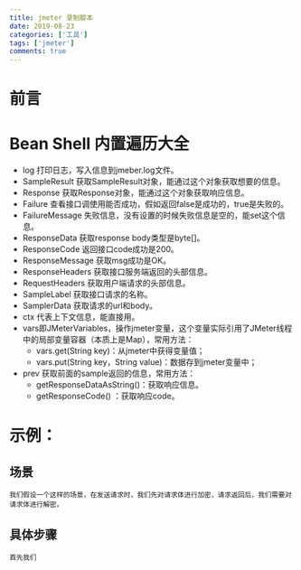 ```yaml
---
title: jmeter 录制脚本
date: 2019-08-23
categories: ['工具']
tags: ['jmeter']
comments: true
---
```


# 前言

# Bean Shell 内置遍历大全

  * log  打印日志，写入信息到jmeber.log文件。
  * SampleResult 获取SampleResult对象，能通过这个对象获取想要的信息。
  * Response 获取Response对象，能通过这个对象获取响应信息。
  * Failure 查看接口调使用能否成功，假如返回false是成功的，true是失败的。
  * FailureMessage 失败信息，没有设置的时候失败信息是空的，能set这个信息。
  * ResponseData 获取response body类型是byte[]。
  * ResponseCode 返回接口code成功是200。
  * ResponseMessage 获取msg成功是OK。
  * ResponseHeaders 获取接口服务端返回的头部信息。
  * RequestHeaders 获取用户端请求的头部信息。
  * SampleLabel 获取接口请求的名称。
  * SamplerData 获取请求的url和body。
  * ctx 代表上下文信息，能直接用。
  * vars即JMeterVariables，操作jmeter变量，这个变量实际引用了JMeter线程中的局部变量容器（本质上是Map），常用方法：
    * vars.get(String key)：从jmeter中获得变量值；
    * vars.put(String key，String value)：数据存到jmeter变量中；
  * prev 获取前面的sample返回的信息，常用方法：
    * getResponseDataAsString()：获取响应信息。
    * getResponseCode() ：获取响应code。

# 示例：

  ## 场景

    我们假设一个这样的场景，在发送请求时，我们先对请求体进行加密，请求返回后，我们需要对请求体进行解密。

  ## 具体步骤

    首先我们
